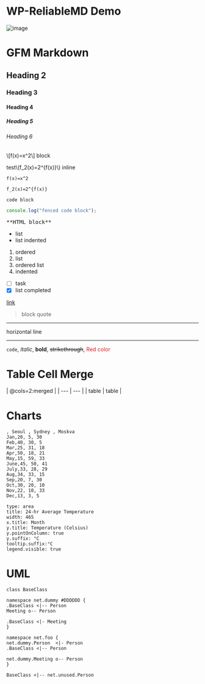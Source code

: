 # WP-ReliableMD Demo

![image](https://cloud.githubusercontent.com/assets/389021/16107646/9729e556-33d8-11e6-933f-5b09fa3a53bb.png)

# GFM Markdown
## Heading 2
### Heading 3
#### Heading 4
##### Heading 5
###### Heading 6
\\[f(x)=x^2\\] block

test\\(f_2(x)=2^{f(x)}\\) inline

```latex
f(x)=x^2
```

```inlinelatex
f_2(x)=2^{f(x)}
```

    code block
```js
console.log("fenced code block");
```
<pre>**HTML block**</pre>
* list
* list indented
1. ordered
2. list
1. ordered list
2. indented

- [ ] task
- [x] list completed

[link](https://nhnent.github.io/tui.editor/)
> block quote
---
horizontal line
***
`code`, *italic*, **bold**, ~~strikethrough~~, <span style="color:#e11d21">Red color</span>

# Table Cell Merge

| @cols=2:merged |
| --- | --- |
| table | table |

# Charts

```chart
, Seoul , Sydney , Moskva
Jan,20, 5, 30
Feb,40, 30, 5
Mar,25, 31, 18
Apr,50, 18, 21
May,15, 59, 33
June,45, 50, 41
July,33, 28, 29
Aug,34, 33, 15
Sep,20, 7, 30
Oct,30, 20, 10
Nov,22, 10, 33
Dec,13, 3, 5

type: area
title: 24-hr Average Temperature
width: 465
x.title: Month
y.title: Temperature (Celsius)
y.pointOnColumn: true
y.suffix: °C
tooltip.suffix:°C
legend.visible: true
```


# UML

```uml
class BaseClass

namespace net.dummy #DDDDDD {
.BaseClass <|-- Person
Meeting o-- Person

.BaseClass <|- Meeting
}

namespace net.foo {
net.dummy.Person  <|- Person
.BaseClass <|-- Person

net.dummy.Meeting o-- Person
}

BaseClass <|-- net.unused.Person
```
